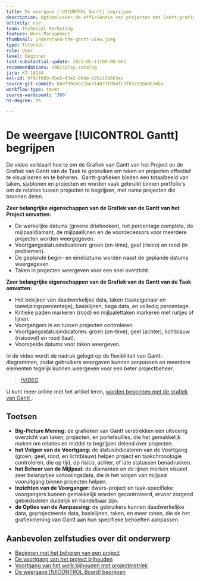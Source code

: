 ```yaml
---
title: De weergave [!UICONTROL Gantt] begrijpen
description: Optimaliseer de efficiëntie van projecten met Gantt-grafieken, met een totaalbeeld, voortgangscontrole, mijlpaalbeheer, voorgangerinzichten en aanpasbare opties om taken- en resourcebeheer te stroomlijnen.
activity: use
team: Technical Marketing
feature: Work Management
thumbnail: understand-the-gantt-view.jpeg
type: Tutorial
role: User
level: Beginner
last-substantial-update: 2023-05-11T00:00:00Z
recommendations: noDisplay,catalog
jira: KT-10144
exl-id: 9f9cf889-8be5-43e2-88ab-52b1c35603ec
source-git-commit: bbdf99c6bc1be714077fd94fc3f8325394de36b3
workflow-type: tm+mt
source-wordcount: '360'
ht-degree: 0%

---
```


# De weergave [!UICONTROL Gantt] begrijpen

De video verklaart hoe te om de Grafiek van Gantt van het Project en de Grafiek van Gantt van de Taak te gebruiken om taken en projecten effectief te visualiseren en te beheren. &#x200B; Gantt-grafieken bieden een totaalbeeld van taken, sjablonen en projecten en worden vaak gebruikt binnen portfolio&#39;s om de relaties tussen projecten te begrijpen, met name projecten die bronnen delen. &#x200B;

**Zeer belangrijke eigenschappen van de Grafiek van de Gantt van het Project omvatten:**

* De werkelijke datums (groene driehoeken), het percentage complete, de mijlpaaldiamant, de mijlpaallijnen en de voordecessors voor meerdere projecten worden weergegeven. &#x200B;
* Voortgangsstatusindicatoren: groen (on-time), geel (risico) en rood (in problemen).
* De geplande begin- en einddatums worden naast de geplande datums weergegeven.
* Taken in projecten weergeven voor een snel overzicht.

**Zeer belangrijke eigenschappen van de Grafiek van de Gantt van de Taak omvatten:**

* Het bekijken van daadwerkelijke data, taken (taakeigenaar en toewijzingspercentage), basislijnen, bega data, en volledig percentage.
* Kritieke paden markeren (rood) en mijlpalettaken markeren met ruitjes of lijnen.
* Voorgangers in en tussen projecten controleren. &#x200B;
* Voortgangsstatusindicatoren: groen (on-time), geel (achter), lichtblauw (risicovol) en rood (laat).
* Voorspelde datums voor taken weergeven.

In de video wordt de nadruk gelegd op de flexibiliteit van Gantt-diagrammen, zodat gebruikers weergaven kunnen aanpassen en meerdere elementen tegelijk kunnen weergeven voor een beter projectbeheer.

>[!VIDEO](https://video.tv.adobe.com/v/3419304/?quality=12&learn=on&enablevpops=1)

U kunt meer online met het artikel leren, [&#x200B; worden begonnen met de grafiek van Gantt &#x200B;](https://experienceleague.adobe.com/docs/workfront/using/manage-work/the-gantt-chart/gantt-chart-overview/get-started-with-gantt.html?lang=en).

## Toetsen

* **Big-Picture Mening:** de grafieken van Gantt verstrekken een uitvoerig overzicht van taken, projecten, en portefeuilles, die het gemakkelijk maken om relaties en middel te begrijpen delend over projecten. &#x200B;
* **het Volgen van de Voortgang:** de statusindicatoren van de Voortgang (groen, geel, rood, en lichtblauw) helpen project en taakchronologie controleren, die op tijd, op risico, achter, of late statussen benadrukken. &#x200B;
* **het Beheer van de Mijlpaal:** de diamanten en de lijnen merken visueel zeer belangrijke voltooiingsdata, die in het volgen van mijlpaal vooruitgang binnen projecten helpen. &#x200B;
* **Inzichten van de Voorganger:** dwars-project en taak-specifieke voorgangers kunnen gemakkelijk worden gecontroleerd, ervoor zorgend gebiedsdelen duidelijk en handelbaar zijn. &#x200B;
* **de Opties van de Aanpassing:** de gebruikers kunnen daadwerkelijke data, geprojecteerde data, basislijnen, taken, en meer tonen, die de het grafiekmening van Gantt aan hun specifieke behoeften aanpassen.


## Aanbevolen zelfstudies over dit onderwerp

* [Beginnen met het beheren van een project](/help/manage-work/projects/getting-started-manage-a-project.md)
* [De voortgang van het project bijhouden](/help/manage-work/projects/track-overall-project-progress.md)
* [Voortgang van het werk bijhouden met projectmetriek](/help/manage-work/projects/track-work-progress-with-project-metrics.md)
* [De weergave [!UICONTROL Board] begrijpen](/help/manage-work/projects/understand-the-board-view.md)
